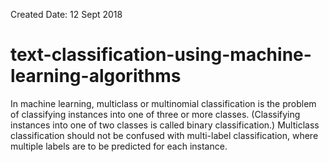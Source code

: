 Created Date: 12 Sept 2018

# text-classification-using-machine-learning-algorithms
In machine learning, multiclass or multinomial classification is the problem of classifying instances into one of three or more classes. (Classifying instances into one of two classes is called binary classification.)
Multiclass classification should not be confused with multi-label classification, where multiple labels are to be predicted for each instance.

